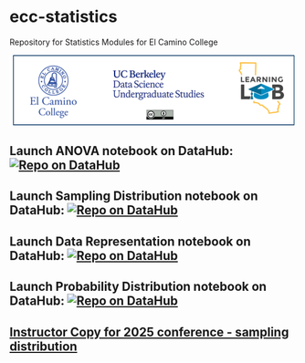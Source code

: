 # ecc-statistics

Repository for Statistics Modules for El Camino College

![img](https://raw.githubusercontent.com/ds-modules/ecc-textbook/refs/heads/main/modules/_static/ecc-header.png)

## Launch ANOVA notebook on DataHub: [![Repo on DataHub](https://img.shields.io/badge/Launch-El%20Camino%20College%20Datahub-blue.svg)](https://elcamino.cloudbank.2i2c.cloud/hub/user-redirect/git-pull?repo=https%3A%2F%2Fgithub.com%2Fds-modules%2Fecc-statistics&branch=main&urlpath=tree%2Fecc-statistics%2Fanova%2Fanova.ipynb)

## Launch Sampling Distribution notebook on DataHub: [![Repo on DataHub](https://img.shields.io/badge/Launch-El%20Camino%20College%20Datahub-blue.svg)](https://elcamino.cloudbank.2i2c.cloud/hub/user-redirect/git-pull?repo=https%3A%2F%2Fgithub.com%2Fds-modules%2Fecc-statistics&branch=main&urlpath=tree%2Fecc-statistics%2Fsampling_distribution%2Fsampling_distribution.ipynb)

## Launch Data Representation notebook on DataHub: [![Repo on DataHub](https://img.shields.io/badge/Launch-El%20Camino%20College%20Datahub-blue.svg)](https://elcamino.cloudbank.2i2c.cloud/hub/user-redirect/git-pull?repo=https%3A%2F%2Fgithub.com%2Fds-modules%2Fecc-statistics&branch=main&urlpath=tree%2Fecc-statistics%2Fdata_representation%2FData-Rep-Module.ipynb)

## Launch Probability Distribution notebook on DataHub: [![Repo on DataHub](https://img.shields.io/badge/Launch-El%20Camino%20College%20Datahub-blue.svg)](https://elcamino.cloudbank.2i2c.cloud/hub/user-redirect/git-pull?repo=https%3A%2F%2Fgithub.com%2Fds-modules%2Fecc-statistics&branch=main&urlpath=tree%2Fecc-statistics%2Fprobability_distribution%2FProbability-Distributions.ipynb)

## [Instructor Copy for 2025 conference - sampling distribution](https://jupyter.cal-icor.org/hub/user-redirect/git-pull?repo=https%3A%2F%2Fgithub.com%2Fds-modules%2Fecc-statistics&branch=main&urlpath=tree%2Fecc-statistics%2Fsampling_distribution%2Fsampling_distribution-Instructor_copy.ipynb) 
